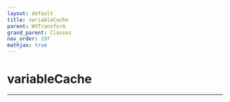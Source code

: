```yaml
---
layout: default
title: variableCache
parent: WVTransform
grand_parent: Classes
nav_order: 197
mathjax: true
---
```


#  variableCache




---


